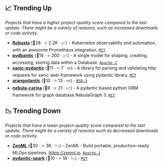 ## 📈 Trending Up

_Projects that have a higher project-quality score compared to the last update. There might be a variety of reasons, such as increased downloads or code activity._

- <b><a href="https://github.com/robusta-dev/robusta">Robusta</a></b> (🥇28 ·  ⭐ 2.2K · 📈) - Kubernetes observability and automation, with an awesome Prometheus integration. <code><a href="http://bit.ly/34MBwT8">MIT</a></code>
- <b><a href="https://github.com/codemation/pydbantic">pydbantic</a></b> (🥉19 ·  ⭐ 200 · 📈) - A single model for shaping, creating, accessing, storing data within a Database. <code><a href="http://bit.ly/3nYMfla">Apache-2</a></code>
- <b><a href="https://github.com/nf1s/sanic-pydantic">sanic-pydantic</a></b> (🥉11 ·  ⭐ 7 · 💤) - A library for parsing and validating http requests for sanic web-framework using pydantic library. <code><a href="http://bit.ly/34MBwT8">MIT</a></code>
- <b><a href="https://github.com/ioxiocom/arangodantic">arangodantic</a></b> (🥇10 ·  ⭐ 13 · 💤) -  <code><a href="http://bit.ly/3aKzpTv">BSD-3</a></code>
- <b><a href="https://github.com/nebula-contrib/nebula-carina">nebula-carina</a></b> (🥉8 ·  ⭐ 21 · 📈) - A pydantic based python ORM framework for graph database NebulaGraph 3. <code><a href="http://bit.ly/34MBwT8">MIT</a></code>

## 📉 Trending Down

_Projects that have a lower project-quality score compared to the last update. There might be a variety of reasons such as decreased downloads or code activity._

- <b><a href="https://github.com/zenml-io/zenml">ZenML</a></b> (🥉30 ·  ⭐ 3K · 📉) - ZenML : Build portable, production-ready MLOps pipelines. https://zenml.io. <code><a href="http://bit.ly/3nYMfla">Apache-2</a></code>
- <b><a href="https://github.com/godatadriven/pydantic-spark">pydantic-spark</a></b> (🥉10 ·  ⭐ 18 · 📉) -  <code><a href="http://bit.ly/34MBwT8">MIT</a></code>

